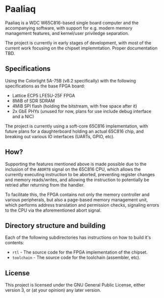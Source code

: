 # Paaliaq

Paaliaq is a WDC W65C816-based single board computer and the
accompanying software, with support for e.g. modern memory management
features, and kernel/user priviledge separation.

The project is currently in early stages of development, with most of
the current work focusing on the chipset implemntation. Proper
documentation TBD.

## Specifications

Using the Colorlight 5A-75B (v8.2 specifically) with the following
specifications as the base FPGA board:

 - Lattice ECP5 LFE5U-25F FPGA
 - 8MiB of SDR SDRAM
 - 4MiB SPI flash (holding the bitstream, with free space after it)
 - 2x GbE PHYs (unused for now, plans for use include debug interface
   and a NIC)

The project is currently using a soft-core 65C816 implementation, with
future plans for a daughterboard holding an actual 65C816 chip, and
breaking out various IO interfaces (UARTs, GPIO, etc).

## How?

Supporting the features mentioned above is made possible due to the
inclusion of the `ABORTB` signal on the 65C816 CPU, which allows the
currently executing instruction to be aborted, preventing register
changes and memory reads/writes, and allowing the instruction to
potentially be retried after returning from the handler.

To facilitate this, the FPGA contains not only the memory controller
and various peripherals, but also a page-based memory management unit,
which performs address translation and permission checks, signaling
errors to the CPU via the aforementioned abort signal.

## Directory structure and building

Each of the following subdirectories has instructions on how to build
it's contents:

 - `rtl` - The source code for the FPGA implementation of the chipset.
 - `toolchain` - The source code for the toolchain (assembler, etc).

## License

This project is licensed under the GNU General Public License, either
version 3, or (at your opinion) any later version.
